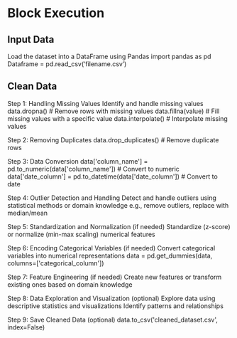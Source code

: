# Block Execution

## Input Data
Load the dataset into a DataFrame using Pandas
import pandas as pd
Dataframe = pd.read_csv(‘filename.csv’)

## Clean Data
Step 1: Handling Missing Values
Identify and handle missing values
data.dropna()  # Remove rows with missing values
data.fillna(value)  # Fill missing values with a specific value
data.interpolate()  # Interpolate missing values


Step 2: Removing Duplicates
data.drop_duplicates()  # Remove duplicate rows


Step 3: Data Conversion
data['column_name'] = pd.to_numeric(data['column_name'])  # Convert to numeric
data['date_column'] = pd.to_datetime(data['date_column'])  # Convert to date


Step 4: Outlier Detection and Handling
Detect and handle outliers using statistical methods or domain knowledge
e.g., remove outliers, replace with median/mean


Step 5: Standardization and Normalization (if needed)
Standardize (z-score) or normalize (min-max scaling) numerical features


Step 6: Encoding Categorical Variables (if needed)
Convert categorical variables into numerical representations
data = pd.get_dummies(data, columns=['categorical_column'])


Step 7: Feature Engineering (if needed)
Create new features or transform existing ones based on domain knowledge


Step 8: Data Exploration and Visualization (optional)
Explore data using descriptive statistics and visualizations
Identify patterns and relationships




Step 9: Save Cleaned Data (optional)
data.to_csv('cleaned_dataset.csv', index=False)

